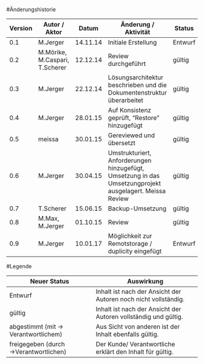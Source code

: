 #Änderungshistorie
	
|Version	|Autor / Aktor					|Datum		|Änderung / Aktivität	|Status	|
| --------- | ----------------------------- | --------- | --------------		| -----	|
|0.1		|M.Jerger						|14.11.14	|Initiale Erstellung	|Entwurf|
|0.2		|M.Mörike, M.Caspari, T.Scherer	|12.12.14	|Review durchgeführt	|gültig	|
|0.3		|M.Jerger						|22.12.14	|Lösungsarchitektur beschrieben und die Dokumentenstruktur überarbeitet|gültig	|
|0.4		|M.Jerger						|28.01.15	|Auf Konsistenz geprüft, “Restore” hinzugefügt|gültig	|
|0.5		|meissa							|30.01.15	|Gereviewed und übersetzt|gültig	|
|0.6		|M.Jerger						|30.04.15	|Umstrukturiert, Anforderungen hinzugefügt, Umsetzung in das Umsetzungprojekt ausgelagert. Meissa Review|gültig	|
|0.7		|T.Scherer						|15.06.15	|Backup-Umsetzung		|gültig	|
|0.8		|M.Max, M.Jerger				|01.10.15	|Review		            |gültig	|
|0.9		|M.Jerger						|10.01.17	|Möglichkeit zur Remotstorage / duplicity eingefügt	|Entwurf	|

#Legende

|Neuer Status						|Auswirkung	|
| ----------------------------- 	| ------------- |
|Entwurf							|Inhalt ist nach der Ansicht der Autoren noch nicht vollständig.|
|gültig								|Inhalt ist nach der Ansicht der Autoren vollständig und gültig.|
|abgestimmt (mit → Verantwortlichem)|Aus Sicht von anderen ist der Inhalt ebenfalls gültig.|
|freigegeben (durch →Verantwortlichen)	|Der Kunde/ Verantwortliche erklärt den Inhalt für gültig.|

